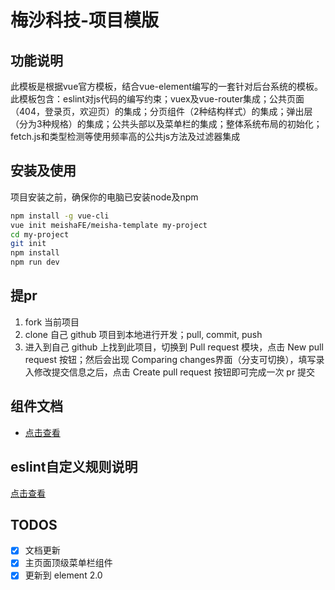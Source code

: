 # 梅沙科技-项目模版

## 功能说明

此模板是根据vue官方模板，结合vue-element编写的一套针对后台系统的模板。此模板包含：eslint对js代码的编写约束；vuex及vue-router集成；公共页面（404，登录页，欢迎页）的集成；分页组件（2种结构样式）的集成；弹出层（分为3种规格）的集成；公共头部以及菜单栏的集成；整体系统布局的初始化；fetch.js和类型检测等使用频率高的公共js方法及过滤器集成

## 安装及使用

项目安装之前，确保你的电脑已安装node及npm

```bash
npm install -g vue-cli
vue init meishaFE/meisha-template my-project
cd my-project
git init
npm install
npm run dev
```

## 提pr

1. fork 当前项目
1. clone 自己 github 项目到本地进行开发；pull, commit, push
1. 进入到自己 github 上找到此项目，切换到 Pull request 模块，点击 New pull request 按钮；然后会出现 Comparing changes界面（分支可切换），填写录入修改提交信息之后，点击 Create pull request 按钮即可完成一次 pr 提交

## 组件文档
* [点击查看](docs/components.md)

## eslint自定义规则说明

[点击查看](./ESLINT.md)

## TODOS

- [x] 文档更新
- [x] 主页面顶级菜单栏组件
- [x] 更新到 element 2.0
